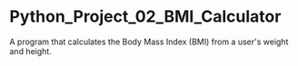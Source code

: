 # Python_Project_02_BMI_Calculator
A program that calculates the Body Mass Index (BMI) from a user's weight and height.
